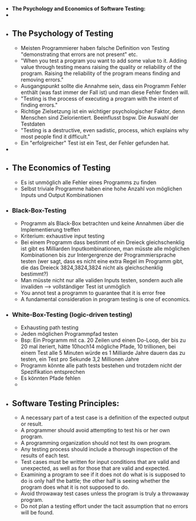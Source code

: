 - **The Psychology and Economics of Software Testing:**
-
- ## **The Psychology of Testing**
	- Meisten Programmierer haben falsche Definition von Testing "demonstrating that errors are not
	     present" etc.
	- "When you test a program you want to add some value to it. Adding value through testing means
	     raising the quality or reliability of the program. Raising the reliability of the program means finding and removing errors."
	- Ausgangspunkt sollte die Annahme sein, dass ein Programm Fehler enthält (was fast immer der Fall
	     ist) und man diese Fehler finden will.
	- "Testing is the process of executing a program with the intent of finding errors."
	- Richtige Zielsetzung ist ein wichtiger psychologischer Faktor, denn Menschen sind Zielorientiert.
	     Beeinflusst bspw. Die Auswahl der Testdaten
	- "Testing is a destructive, even sadistic, process, which explains why most people find it difficult."
	- Ein "erfolgreicher" Test ist ein Test, der Fehler gefunden hat.
-
- ## The Economics of Testing
	- Es ist unmöglich alle Fehler eines Programms zu finden
	- Selbst triviale Programme haben eine hohe Anzahl von möglichen Inputs und Output Kombinationen
- ### Black-Box-Testing
	- Programm als Black-Box betrachten und keine Annahmen über die Implementierung treffen
	- Kriterium: exhaustive input testing
	- Bei einem Programm dass bestimmt of ein Dreieck gleichschenklig ist gibt es Milliarden Inputkombinationen, man müsste alle möglichen Kombinationen bis zur Intergergrenze der Programmiersprache testen (wer sagt, dass es nicht eine extra Regel im Programm gibt, die das Dreieck 3824,3824,3824 nicht als gleichschenklig bestimmt?)
	- Man müsste nicht nur alle validen Inputs testen, sondern auch alle invaliden --> vollständiger Test ist unmöglich
	- You annot test a programm to guarantee that it is error free
	- A fundamental consideration in program testing is one of economics.
- ### White-Box-Testing (logic-driven testing)
	- Exhausting path testing
	- Jeden möglichen Programmpfad testen
	- Bsp: Ein Programm mit ca. 20 Zeilen und einen Do-Loop, der bis zu 20 mal iteriert, hätte 10hoch14
	  mögliche Pfade, 10 trillionen, bei einem Test alle 5 Minuten würde es 1 Milliarde Jahre dauern das zu testen, ein Test pro Sekunde 3,2 Millionen Jahre
	- Programm könnte alle path tests bestehen und trotzdem nicht der Spezifikation entsprechen
	- Es könnten Pfade fehlen
	-
- ## Software Testing Principles:
	- A necessary part of a test case is a definition of the expected output or result.
	- A programmer should avoid attempting to test his or her own program.
	- A programming organization should not test its own program.
	- Any testing process should include a thorough inspection of the results of each test.
	- Test cases must be written for input conditions that are valid and unexpected, as well as for those
	  that are valid and expected.
	- Examining a program to see if it does not do what is is supposed to do is only half the battle; the other half is seeing whether the program does what it is not supposed to do.
	- Avoid throwaway test cases unless the program is truly a throwaway program.
	- Do not plan a testing effort under the tacit assumption that no errors will be found.